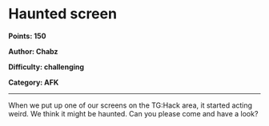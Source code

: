 # Haunted screen

**Points: 150**

**Author: Chabz**

**Difficulty: challenging**

**Category: AFK**

---
When we put up one of our screens on
the TG:Hack area, it started acting weird.
We think it might be haunted. Can you please
come and have a look?
